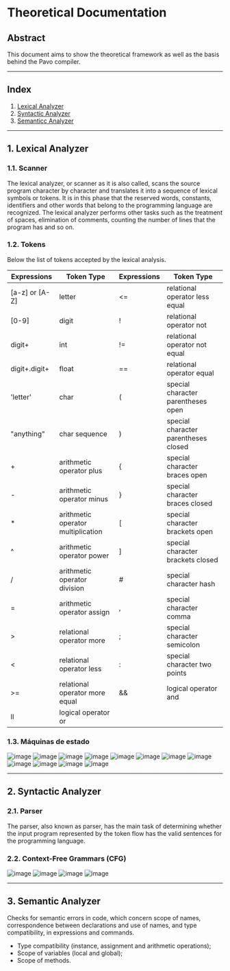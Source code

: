 # Theoretical Documentation
## Abstract
This document aims to show the theoretical framework as well as the basis behind the Pavo compiler.

*******
## Index
 1. [Lexical Analyzer](#analisador-lexico)
 2. [Syntactic Analyzer](#analisador-sintatico)
 3. [Semanticc Analyzer](#analisador-semantico)

*******
<div id='analisador-lexico'/>  

## 1. Lexical Analyzer

### 1.1. Scanner
The lexical analyzer, or scanner as it is also called, scans the source program character by character and translates it into a sequence of lexical symbols or tokens. It is in this phase that the reserved words, constants, identifiers and other words that belong to the programming language are recognized. The lexical analyzer performs other tasks such as the treatment of spaces, elimination of comments, counting the number of lines that the program has and so on.

### 1.2. Tokens
Below the list of tokens accepted by the lexical analysis.

| Expressions | Token Type | Expressions| Token Type |
| ------ | ------ | ------ | ------
| [a-z] or [A-Z]  | letter | <= | relational operator less equal|
| [0-9] | digit | ! | relational operator not |
| digit+ | int | != | relational operator not equal |
| digit+.digit+ | float | == | relational operator equal | 
| 'letter' | char | ( | special character parentheses open |
| "anything" | char sequence | ) | special character parentheses closed |
| + | arithmetic operator plus | { | special character braces open |
| - | arithmetic operator minus | } | special character braces closed |
| * | arithmetic operator multiplication| [ | special character brackets open |
| ^ | arithmetic operator power | ] | special character brackets closed |     
| / | arithmetic operator division | # | special character hash |           
| = | arithmetic operator assign | , | special character comma |   
| > | relational operator more | ; | special character semicolon |     
| < | relational operator less | : | special character two points |
| >= | relational operator more equal | && | logical operator and |
| ll | logical operator or |

### 1.3. Máquinas de estado

![image](https://user-images.githubusercontent.com/70172712/116269896-000f6600-a755-11eb-9324-fc5c98009c0c.png)
![image](https://user-images.githubusercontent.com/70172712/116270009-19b0ad80-a755-11eb-8c8a-8d2289c58da4.png)
![image](https://user-images.githubusercontent.com/70172712/116270527-8e83e780-a755-11eb-9a7c-f725ac4e26e5.png)
![image](https://user-images.githubusercontent.com/70172712/116270704-b5dab480-a755-11eb-8a97-09cff8a9aa32.png)
![image](https://user-images.githubusercontent.com/70172712/116270793-ca1eb180-a755-11eb-988e-4ec794bea1d0.png)
![image](https://user-images.githubusercontent.com/70172712/116270886-e3bff900-a755-11eb-8db7-23bbe7844b4f.png)
![image](https://user-images.githubusercontent.com/70172712/116270944-f1757e80-a755-11eb-9982-4bbdfaec02f1.png)
![image](https://user-images.githubusercontent.com/70172712/116271029-00f4c780-a756-11eb-88bd-f8e951368a22.png)
![image](https://user-images.githubusercontent.com/70172712/116271108-0fdb7a00-a756-11eb-9060-5560a3e86db0.png)
![image](https://user-images.githubusercontent.com/70172712/116271168-1cf86900-a756-11eb-8231-84079af6e17b.png)
![image](https://user-images.githubusercontent.com/70172712/116271233-2d104880-a756-11eb-886e-20c53073cbaf.png)
![image](https://user-images.githubusercontent.com/70172712/116271396-53ce7f00-a756-11eb-9f9e-79482892a6d3.png)

*******
<div id='analisador-sintatico'/>  

## 2. Syntactic Analyzer
### 2.1. Parser
The parser, also known as parser, has the main task of determining whether the input program represented by the token flow has the valid sentences for the programming language.
### 2.2. Context-Free Grammars (CFG)
![image](https://user-images.githubusercontent.com/70172712/116501033-3993be80-a886-11eb-83f5-e7e12006b3b9.png)
![image](https://user-images.githubusercontent.com/70172712/116501096-5a5c1400-a886-11eb-9d0d-03cd4b6d7d97.png)
![image](https://user-images.githubusercontent.com/70172712/116501125-67790300-a886-11eb-9760-43e60bbac370.png)
![image](https://user-images.githubusercontent.com/70172712/116501132-6fd13e00-a886-11eb-8b5e-fede1b68a6e8.png)

*******
<div id='analisador-sintatico'/>  

## 3. Semantic Analyzer
Checks for semantic errors in code, which concern scope of names, correspondence between declarations and use of names, and type compatibility, in expressions and commands.
- Type compatibility (instance, assignment and arithmetic operations);
- Scope of variables (local and global);
- Scope of methods. 
